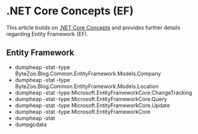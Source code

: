 # .NET Core Concepts (EF)

This article builds on [.NET Core Concepts](./.NET%20Core%20Concepts%20(Summary).md) and provides further details regarding Entity Framework (EF).

## Entity Framework

* dumpheap -stat -type ByteZoo.Blog.Common.EntityFramework.Models.Company
* dumpheap -stat -type ByteZoo.Blog.Common.EntityFramework.Models.Location
* dumpheap -stat -type Microsoft.EntityFrameworkCore.ChangeTracking
* dumpheap -stat -type Microsoft.EntityFrameworkCore.Query
* dumpheap -stat -type Microsoft.EntityFrameworkCore.Update
* dumpheap -stat -type Microsoft.EntityFrameworkCore
* dumpheap -stat
* dumpgcdata